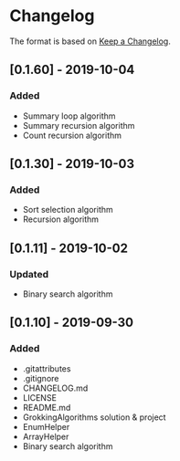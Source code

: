 # Changelog

The format is based on [Keep a Changelog](https://keepachangelog.com/en/1.0.0/).

## [0.1.60] - 2019-10-04
### Added
- Summary loop algorithm
- Summary recursion algorithm
- Count recursion algorithm

## [0.1.30] - 2019-10-03
### Added
- Sort selection algorithm
- Recursion algorithm

## [0.1.11] - 2019-10-02
### Updated
- Binary search algorithm

## [0.1.10] - 2019-09-30
### Added
- .gitattributes
- .gitignore
- CHANGELOG.md
- LICENSE
- README.md
- GrokkingAlgorithms solution & project
- EnumHelper
- ArrayHelper
- Binary search algorithm
